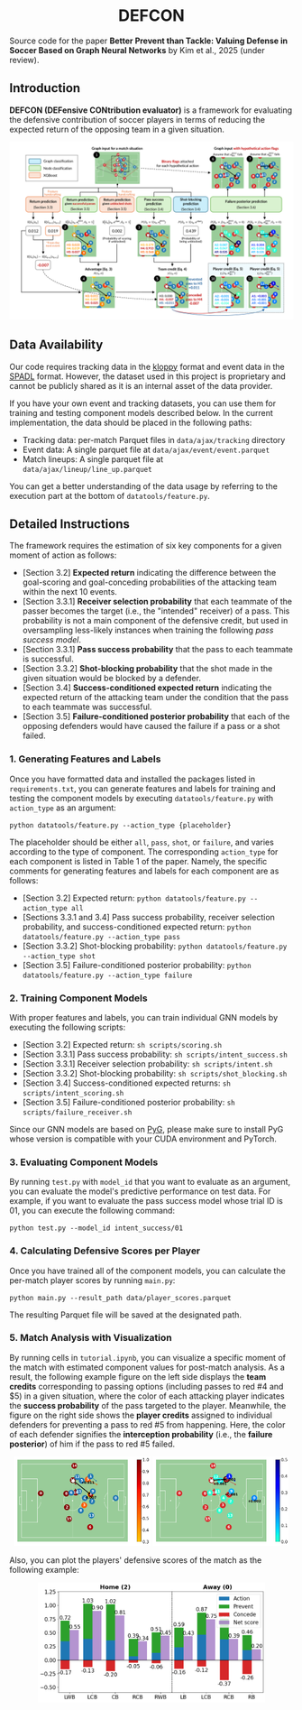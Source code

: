 <div align="center">
	<h1>
		DEFCON
	</h1>
</div>

Source code for the paper **Better Prevent than Tackle: Valuing Defense in Soccer Based on Graph Neural Networks** by Kim et al., 2025 (under review).

## Introduction
**DEFCON (DEFensive CONtribution evaluator)** is a framework for evaluating the defensive contribution of soccer players in terms of reducing the expected return of the opposing team in a given situation.

![main](img/main.png)<br>


## Data Availability
Our code requires tracking data in the [kloppy](https://kloppy.pysport.org) format and event data in the [SPADL](https://socceraction.readthedocs.io/en/latest/documentation/spadl/spadl.html) format. However, the dataset used in this project is proprietary and cannot be publicly shared as it is an internal asset of the data provider.

If you have your own event and tracking datasets, you can use them for training and testing component models described below. In the current implementation, the data should be placed in the following paths:
- Tracking data: per-match Parquet files in `data/ajax/tracking` directory
- Event data: A single parquet file at `data/ajax/event/event.parquet`
- Match lineups: A single parquet file at `data/ajax/lineup/line_up.parquet`

You can get a better understanding of the data usage by referring to the execution part at the bottom of `datatools/feature.py`.

## Detailed Instructions
The framework requires the estimation of six key components for a given moment of action as follows:
- [Section 3.2] **Expected return** indicating the difference between the goal-scoring and goal-conceding probabilities of the attacking team within the next 10 events.
- [Section 3.3.1] **Receiver selection probability** that each teammate of the passer becomes the target (i.e., the "intended" receiver) of a pass. This probability is not a main component of the defensive credit, but used in oversampling less-likely instances when training the following *pass success model*.
- [Section 3.3.1] **Pass success probability** that the pass to each teammate is successful.
- [Section 3.3.2] **Shot-blocking probability** that the shot made in the given situation would be blocked by a defender.
- [Section 3.4] **Success-conditioned expected return** indicating the expected return of the attacking team under the condition that the pass to each teammate was successful.
- [Section 3.5] **Failure-conditioned posterior probability** that each of the opposing defenders would have caused the failure if a pass or a shot failed.

### 1. Generating Features and Labels
Once you have formatted data and installed the packages listed in `requirements.txt`, you can generate features and labels for training and testing the component models by executing `datatools/feature.py` with `action_type` as an argument:
```
python datatools/feature.py --action_type {placeholder}
```
The placeholder should be either `all`, `pass`, `shot`, or `failure`, and varies according to the type of component. The corresponding `action_type` for each component is listed in Table 1 of the paper. Namely, the specific comments for generating features and labels for each component are as follows:
- [Section 3.2] Expected return: `python datatools/feature.py --action_type all`
- [Sections 3.3.1 and 3.4] Pass success probability, receiver selection probability, and success-conditioned expected return: `python datatools/feature.py --action_type pass`
- [Section 3.3.2] Shot-blocking probability: `python datatools/feature.py --action_type shot`
- [Section 3.5] Failure-conditioned posterior probability: `python datatools/feature.py --action_type failure`

### 2. Training Component Models
With proper features and labels, you can train individual GNN models by executing the following scripts:
- [Section 3.2] Expected return: `sh scripts/scoring.sh`
- [Section 3.3.1] Pass success probability: `sh scripts/intent_success.sh`
- [Section 3.3.1] Receiver selection probability: `sh scripts/intent.sh`
- [Section 3.3.2] Shot-blocking probability: `sh scripts/shot_blocking.sh`
- [Section 3.4] Success-conditioned expected returns: `sh scripts/intent_scoring.sh`
- [Section 3.5] Failure-conditioned posterior probability: `sh scripts/failure_receiver.sh`

Since our GNN models are based on [PyG](https://www.pyg.org), please make sure to install PyG whose version is compatible with your CUDA environment and PyTorch.

### 3. Evaluating Component Models
By running `test.py` with `model_id` that you want to evaluate as an argument, you can evaluate the model's predictive performance on test data. For example, if you want to evaluate the pass success model whose trial ID is 01, you can execute the following command:
```
python test.py --model_id intent_success/01
```

### 4. Calculating Defensive Scores per Player
Once you have trained all of the component models, you can calculate the per-match player scores by running `main.py`:
```
python main.py --result_path data/player_scores.parquet
```
The resulting Parquet file will be saved at the designated path.

### 5. Match Analysis with Visualization
By running cells in `tutorial.ipynb`, you can visualize a specific moment of the match with estimated component values for post-match analysis. As a result, the following example figure on the left side displays the **team credits** corresponding to passing options (including passes to red #4 and $5) in a given situation, where the color of each attacking player indicates the **success probability** of the pass targeted to the player. Meanwhile, the figure on the right side shows the **player credits** assigned to individual defenders for preventing a pass to red #5 from happening. Here, the color of each defender signifies the **interception probability** (i.e., the **failure posterior**) of him if the pass to red #5 failed.
<p align="center">
  <img src="img/team_credits.png" width="48%" />
  <img src="img/player_credits.png" width="48%" />
</p>

Also, you can plot the players' defensive scores of the match as the following example:

<p align="center">
  <img src="img/score_plot.png" width="80%" />
</p>


